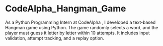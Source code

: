 # CodeAlpha_Hangman_Game
As a Python Programming Intern at CodeAlpha , I developed a text-based Hangman game using Python. The game randomly selects a word, and the player must guess it letter by letter within 10 attempts. It includes input validation, attempt tracking, and a replay option. 

